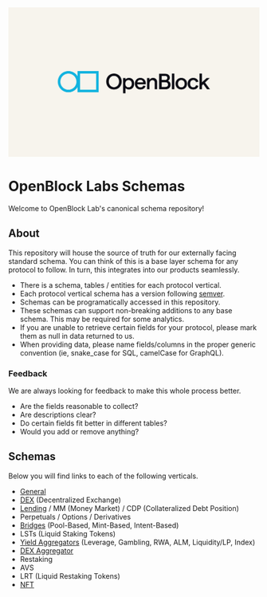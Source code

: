 <a href="https://www.openblocklabs.com/">
  <img src="./docs/images/obl-logo.png" alt="OBL" style="width: 100%; height: 300px; object-fit: cover;">
</a>

# OpenBlock Labs Schemas

Welcome to OpenBlock Lab's canonical schema repository!

## About

This repository will house the source of truth for our externally facing standard schema. You can think of this is a base layer schema for any protocol to follow. In turn, this integrates into our products seamlessly. 

- There is a schema, tables / entities for each protocol vertical.
- Each protocol vertical schema has a version following [semver](https://semver.org/).
- Schemas can be programatically accessed in this repository.
- These schemas can support non-breaking additions to any base schema. This may be required for some analytics.
- If you are unable to retrieve certain fields for your protocol, please mark them as null in data returned to us.
- When providing data, please name fields/columns in the proper generic convention (ie, snake_case for SQL, camelCase for GraphQL).

### Feedback

We are always looking for feedback to make this whole process better.

- Are the fields reasonable to collect?
- Are descriptions clear?
- Do certain fields fit better in different tables?
- Would you add or remove anything?

## Schemas

Below you will find links to each of the following verticals.

- [General](./schemas/general/SCHEMA.md)
- [DEX](./schemas/dex/SCHEMA.md) (Decentralized Exchange)
- [Lending](./schemas/lending/SCHEMA.md) / MM (Money Market) / CDP (Collateralized Debt Position)
- Perpetuals / Options / Derivatives
- [Bridges](./schemas/bridge/SCHEMA.md) (Pool-Based, Mint-Based, Intent-Based)
- LSTs (Liquid Staking Tokens)
- [Yield Aggregators](./schemas/yield-aggregator/SCHEMA.md) (Leverage, Gambling, RWA, ALM, Liquidity/LP, Index)
- [DEX Aggregator](./schemas/dex-aggregator/SCHEMA.md)
- Restaking
- AVS
- LRT (Liquid Restaking Tokens)
- [NFT](./schemas/nft/SCHEMA.md)
